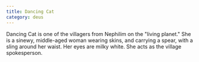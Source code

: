 ```yaml
---
title: Dancing Cat
category: deus
---
```

Dancing Cat is one of the villagers from Nephilim on the &quot;living planet.&quot; She is a sinewy, middle-aged woman wearing skins, and carrying a spear, with a sling around her waist. Her eyes are milky white. She acts as the village spokesperson.
